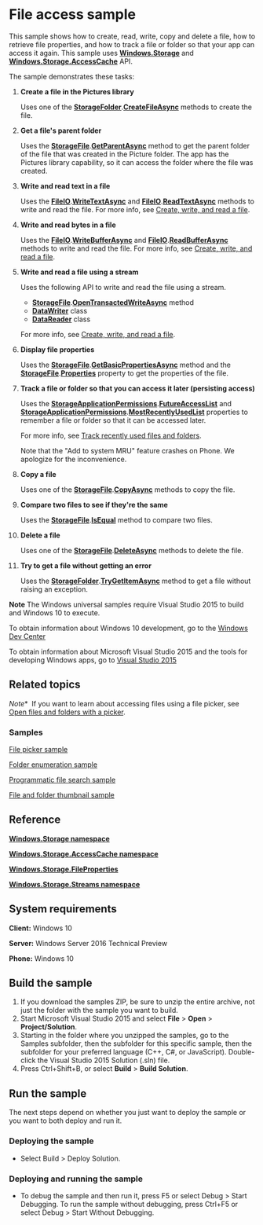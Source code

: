 <!---
  category: FilesFoldersAndLibraries
  samplefwlink: http://go.microsoft.com/fwlink/p/?LinkId=619995&clcid=0x409
--->

# File access sample

This sample shows how to create, read, write, copy and delete a file, how to retrieve file properties, and how to track a file or folder so that your app can access it again. This sample uses [**Windows.Storage**](http://msdn.microsoft.com/library/windows/apps/br227346) and [**Windows.Storage.AccessCache**](http://msdn.microsoft.com/library/windows/apps/br207498) API.

The sample demonstrates these tasks:

1.  **Create a file in the Pictures library**

    Uses one of the [**StorageFolder**](http://msdn.microsoft.com/library/windows/apps/br227230).[**CreateFileAsync**](http://msdn.microsoft.com/library/windows/apps/br227249) methods to create the file.

2.  **Get a file's parent folder**

    Uses the [**StorageFile**](http://msdn.microsoft.com/library/windows/apps/br227171).[**GetParentAsync**](http://msdn.microsoft.com/library/windows/apps/dn298477) method to get the parent folder of the file that was created in the Picture folder. The app has the Pictures library capability, so it can access the folder where the file was created.

3.  **Write and read text in a file**

    Uses the [**FileIO**](http://msdn.microsoft.com/library/windows/apps/hh701440).[**WriteTextAsync**](http://msdn.microsoft.com/library/windows/apps/hh701505) and [**FileIO**](http://msdn.microsoft.com/library/windows/apps/hh701440).[**ReadTextAsync**](http://msdn.microsoft.com/library/windows/apps/hh701482) methods to write and read the file. For more info, see [Create, write, and read a file](https://msdn.microsoft.com/library/windows/apps/mt185401).

4.  **Write and read bytes in a file**

    Uses the [**FileIO**](http://msdn.microsoft.com/library/windows/apps/hh701440).[**WriteBufferAsync**](http://msdn.microsoft.com/library/windows/apps/hh701490) and [**FileIO**](http://msdn.microsoft.com/library/windows/apps/hh701440).[**ReadBufferAsync**](http://msdn.microsoft.com/library/windows/apps/hh701468) methods to write and read the file. For more info, see [Create, write, and read a file](https://msdn.microsoft.com/library/windows/apps/mt185401).

5.  **Write and read a file using a stream**

    Uses the following API to write and read the file using a stream.

    -   [**StorageFile**](http://msdn.microsoft.com/library/windows/apps/br227171).[**OpenTransactedWriteAsync**](http://msdn.microsoft.com/library/windows/apps/hh996766) method
    -   [**DataWriter**](http://msdn.microsoft.com/library/windows/apps/br208154) class
    -   [**DataReader**](http://msdn.microsoft.com/library/windows/apps/br208119) class

    For more info, see [Create, write, and read a file](https://msdn.microsoft.com/library/windows/apps/mt185401).

6.  **Display file properties**

    Uses the [**StorageFile**](http://msdn.microsoft.com/library/windows/apps/br227171).[**GetBasicPropertiesAsync**](http://msdn.microsoft.com/library/windows/apps/hh701737) method and the [**StorageFile**](http://msdn.microsoft.com/library/windows/apps/br227171).[**Properties**](http://msdn.microsoft.com/library/windows/apps/br227225) property to get the properties of the file.

7.  **Track a file or folder so that you can access it later (persisting access)**

    Uses the [**StorageApplicationPermissions**](http://msdn.microsoft.com/library/windows/apps/br207456).[**FutureAccessList**](http://msdn.microsoft.com/library/windows/apps/br207457) and [**StorageApplicationPermissions**](http://msdn.microsoft.com/library/windows/apps/br207456).[**MostRecentlyUsedList**](http://msdn.microsoft.com/library/windows/apps/br207458) properties to remember a file or folder so that it can be accessed later.

    For more info, see [Track recently used files and folders](https://msdn.microsoft.com/library/windows/apps/mt186452).

    Note that the "Add to system MRU" feature crashes on Phone. We apologize for the inconvenience.

8.  **Copy a file**

    Uses one of the [**StorageFile**](http://msdn.microsoft.com/library/windows/apps/br227171).[**CopyAsync**](http://msdn.microsoft.com/library/windows/apps/br227190) methods to copy the file.

9.  **Compare two files to see if they're the same**

    Uses the [**StorageFile**](http://msdn.microsoft.com/library/windows/apps/br227171).[**IsEqual**](http://msdn.microsoft.com/library/windows/apps/dn298484) method to compare two files.

10. **Delete a file**

    Uses one of the [**StorageFile**](http://msdn.microsoft.com/library/windows/apps/br227171).[**DeleteAsync**](http://msdn.microsoft.com/library/windows/apps/br227199) methods to delete the file.

11. **Try to get a file without getting an error**

    Uses the [**StorageFolder**](http://msdn.microsoft.com/library/windows/apps/br227230).[**TryGetItemAsync**](http://msdn.microsoft.com/library/windows/apps/dn251721) method to get a file without raising an exception.

**Note** The Windows universal samples require Visual Studio 2015 to build and Windows 10 to execute.
 
To obtain information about Windows 10 development, go to the [Windows Dev Center](https://dev.windows.com)

To obtain information about Microsoft Visual Studio 2015 and the tools for developing Windows apps, go to [Visual Studio 2015](http://go.microsoft.com/fwlink/?LinkID=532422)

## Related topics

*Note**  If you want to learn about accessing files using a file picker, see [Open files and folders with a picker](https://msdn.microsoft.com/library/windows/apps/mt186456).

### Samples

[File picker sample](http://go.microsoft.com/fwlink/p/?linkid=231464)

[Folder enumeration sample](http://go.microsoft.com/fwlink/p/?linkid=231512)

[Programmatic file search sample](http://go.microsoft.com/fwlink/p/?linkid=231532)

[File and folder thumbnail sample](http://go.microsoft.com/fwlink/p/?linkid=231522)

## Reference

[**Windows.Storage namespace**](http://msdn.microsoft.com/library/windows/apps/br227346)

[**Windows.Storage.AccessCache namespace**](http://msdn.microsoft.com/library/windows/apps/br207498)

[**Windows.Storage.FileProperties**](http://msdn.microsoft.com/library/windows/apps/br207831)

[**Windows.Storage.Streams namespace**](http://msdn.microsoft.com/library/windows/apps/br241791)

## System requirements

**Client:** Windows 10

**Server:** Windows Server 2016 Technical Preview

**Phone:** Windows 10

## Build the sample

1. If you download the samples ZIP, be sure to unzip the entire archive, not just the folder with the sample you want to build. 
2. Start Microsoft Visual Studio 2015 and select **File** \> **Open** \> **Project/Solution**.
3. Starting in the folder where you unzipped the samples, go to the Samples subfolder, then the subfolder for this specific sample, then the subfolder for your preferred language (C++, C#, or JavaScript). Double-click the Visual Studio 2015 Solution (.sln) file.
4. Press Ctrl+Shift+B, or select **Build** \> **Build Solution**.

## Run the sample

The next steps depend on whether you just want to deploy the sample or you want to both deploy and run it.

### Deploying the sample

- Select Build > Deploy Solution. 

### Deploying and running the sample

- To debug the sample and then run it, press F5 or select Debug >  Start Debugging. To run the sample without debugging, press Ctrl+F5 or select Debug > Start Without Debugging. 

